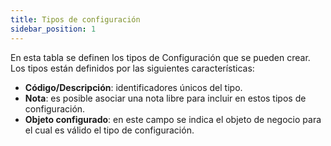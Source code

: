 ```yaml
---
title: Tipos de configuración
sidebar_position: 1
---
```


En esta tabla se definen los tipos de Configuración que se pueden crear. Los tipos están definidos por las siguientes características:  

- **Código/Descripción**: identificadores únicos del tipo.  
- **Nota**: es posible asociar una nota libre para incluir en estos tipos de configuración.  
- **Objeto configurado**: en este campo se indica el objeto de negocio para el cual es válido el tipo de configuración.